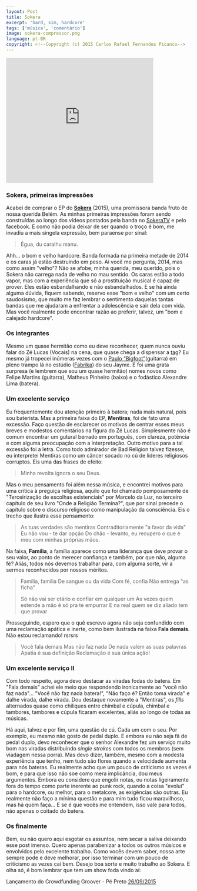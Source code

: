 ```yaml
---
layout: Post
title: Sokera
excerpt: 'hard, sim, hardcore' 
tags: ['música', 'comentário']
image: sokera-compressor.png
language: pt-BR
copyright: <!--Copyright (c) 2015 Carlos Rafael Fernandes Picanco-->
---
```



<iframe style="border: 0; width: 400px; height: 340px;" src="https://bandcamp.com/EmbeddedPlayer/album=3048717441/size=large/bgcol=ffffff/linkcol=0687f5/artwork=small/transparent=true/" seamless><a href="http://sokerahardcore.bandcamp.com/album/sokera">Sokera</a></iframe>

### Sokera, primeiras impressões

Acabei de comprar o EP do **[Sokera](https://sokerahardcore.bandcamp.com/album/sokera)** (2015), uma promissora banda fruto de nossa querida Belém. As minhas primeiras impressões foram sendo construídas ao longo dos vídeos postados pela banda no [SokeraTV](https://www.youtube.com/channel/UCRMXw6QUxorJkreEg3-LwyQ/feed) e pelo facebook. E como não podia deixar de ser quando o troço é bom, me invadiu a mais singela expressão, bem paraense por sinal:

> Égua, du caralhu manu.

Ahh... o bom e velho hardcore. Banda formada na primeira metade de 2014 e os caras já estão destruindo em peso. Ai você me pergunta, 2014, mas como assim "velho"? Não se afobe, minha querida, meu querido, pois o Sokera não carrega nada de velho no mau sentido. Os caras estão a todo vapor, mas com a experiência que só a prostituição musical é capaz de prover. Eles estão esbandalhando e não esbandalhados. E se há ainda alguma dúvida, fiquem sabendo, reservo esse "bom e velho" com um certo saudosismo, que muito me faz lembrar o sentimento daquelas tantas bandas que me ajudaram a enfrentar a adolescência e sair dela com vida. Mas você realmente pode encontrar razão ao preferir, talvez, um "bom e calejado hardcore".

### Os integrantes

Mesmo um quase hermitão como eu deve reconhecer, quem nunca ouviu falar do Zé Lucas (Vocais) na cena, que quase chega a dispensar a [tag](https://www.facebook.com/jlucasmn)? Eu mesmo já tropecei inúmeras vezes com o [Paulo “Bigfoot”](https://www.facebook.com/Paulobigfoot)(guitarra) em pleno trampo lá no estúdio ([Fabrika](https://www.facebook.com/fabrikaestudio)) do seu Jayme. E foi uma grata surpresa (e lembrem que sou um quase hermitão) nomes novos como Felipe Martins (guitarra), Matheus Pinheiro (baixo) e o fodástico Alexandre Lima (batera).

### Um excelente serviço

Eu frequentemente dou atenção primeiro à batera; nada mais natural, pois sou baterista. Mas a primeira faixa do EP, **Mentiras**, foi de fato uma excessão. Faço questão de esclarecer os motivos de centrar esses meus breves e modestos comentários na figura do Zé Lucas. Simplesmente não é comum encontrar um gutural berrado em português, com clareza, potência e com alguma preocupação com a interpretação. Outro motivo para a tal excessão foi a letra. Como todo admirador de Bad Religion talvez fizesse, eu interpretei Mentiras como um câncer socado no cú de líderes religiosos corruptos. Eis uma das frases de efeito:

> Minha revolta ignora o seu Deus. 

Mas o meu pensamento foi além nessa música, e encontrei motivos para uma crítica à preguiça religiosa, aquilo que foi chamado pomposamente de "Terceirização de escolhas existenciais" por Marcelo da Luz, no terceiro capítulo de seu livro "Onde a Religião Termina?", que por sinal precede o capítulo sobre o discurso religioso como manipulação da consciência. Eis o trecho que ilustra esse pensamento:  

> As tuas verdades são mentiras 
> Contraditoriamente "a favor da vida" 
> Eu não vou - te dar opção 
> Do chão - levanto, eu recupero o que é meu com minhas próprias mãos.

Na faixa, **Família**, a família aparece como uma liderança que deve provar o seu valor, ao ponto de merecer confiança e também, por que não, alguma fé? Aliás, todos nós devemos trabalhar para, com alguma sorte, vir a sermos reconhecidos por nossos méritos. 

> Família, família 
> De sangue ou da vida 
> Com fé, confia 
> Não entrega "as ficha" 
>
> Só não vai ser otário e confiar em qualquer um 
> Ás vezes quem estende a mão é só pra te empurrar 
> E na real quem se diz aliado tem que provar 

Prosseguindo, espero que o quê escrevo agora não seja confundido com uma reclamação apática e inerte, como bem ilustrada na faixa **Fala demais**. Não estou reclamando! rsrsrs

> Você fala demais 
> Mas não faz nada 
> De nada valem as suas palavras 
> Apatia é sua definição 
> Reclamação é sua única ação!

### Um excelente serviço II

Com todo respeito, agora devo destacar as viradas fodas do batera. Em "Fala demais" achei ele meio que respondendo ironicamente ao "você não faz nada"... "Você não faz nada batera!", "Não faço é? Então toma virada" e dalhe virada, dalhe virada. Dou destaque novamente a "Mentiras", os *fills* alternados quase como chiliques entre chimbal e cúpula, chimbal e tambores, tambores e cúpula ficaram excelentes, aliás ao longo de todas as músicas.

Há aqui, talvez e por fim, uma questão de cú. Cada um com o seu. Por exemplo, eu mesmo não gosto de pedal duplo. E embora eu não seja fã de pedal duplo, devo reconhecer que o senhor Alexandre fez um serviço muito bom nas viradas distribuindo *single strokes* com todos os membros (sem viadagem nessa porra). Mas devo dizer, também, mesmo com a modesta experiência que tenho, nem tudo são flores quando a velocidade aumenta para nós bateras. Eu realmente acho que um pouco de criticismo as vezes é bom, e para que isso não soe como mera implicância, dou meus argumentos. Embora eu considere que engolir notas, ou notas ligeiramente fora do tempo como parte inerente ao punk rock, quando a coisa "evolui" para o hardcore, ou melhor, para o metalcore, as exigências são outras. Eu realmente não faço a mínima questão e para mim tudo ficou maravilhoso, mas há quem faça... E se é que vocês me entendem, isso vale para todos, não apenas o coitado do batera.

### Os finalmente

Bem, eu não quero aqui esgotar os assuntos, nem secar a saliva deixando esse post imenso. Quero apenas parabenizar a todos os outros músicos e envolvidos pelo excelente trabalho. Como vocês devem saber, nossa arte sempre pode e deve melhorar, por isso terminar com um pouco de criticismo as vezes cai bem. Desejo boa sorte e muito trabalho ao Sokera. E olha só, é bom lembrar que tem um show foda vindo aí:

Lançamento do Crowdfunding Groover - Pé Preto [26/09/2015](https://www.facebook.com/events/966619920071415/)